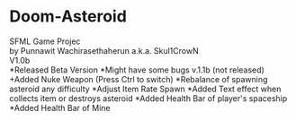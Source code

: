 # Doom-Asteroid
SFML Game Projec\
by Punnawit Wachirasethaherun a.k.a. Skul1CrowN\
V1.0b\
*Released Beta Version
*Might have some bugs
v.1.1b (not released)
+Added Nuke Weapon (Press Ctrl to switch)
*Rebalance of spawning asteroid any difficulty
*Adjust Item Rate Spawn
*Added Text effect when collects item or destroys asteroid
*Added Health Bar of player's spaceship
*Added Health Bar of Mine
